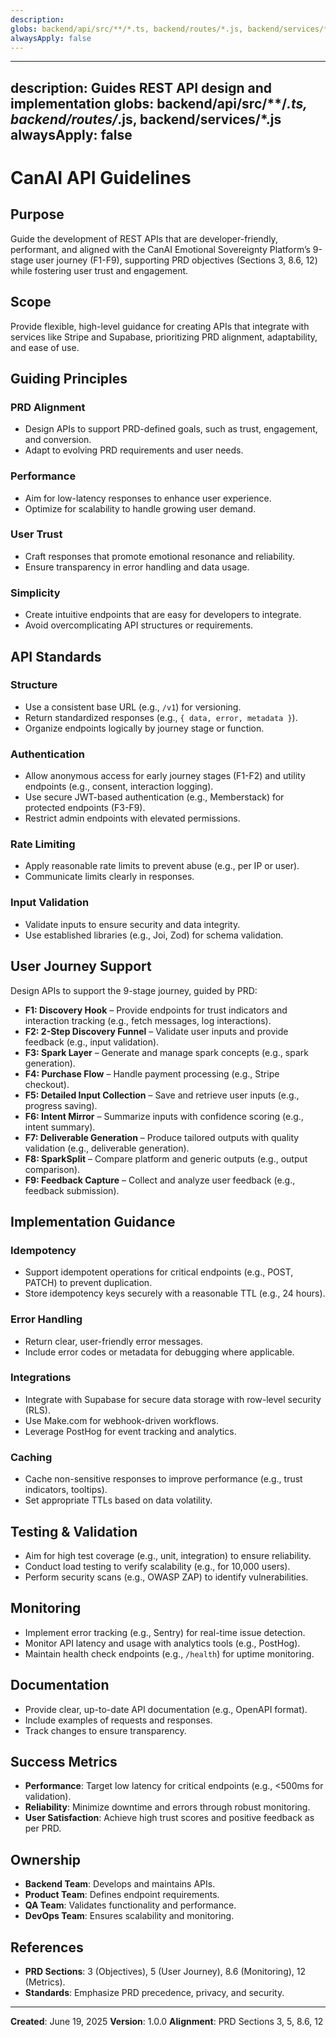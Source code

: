 ```yaml
---
description:
globs: backend/api/src/**/*.ts, backend/routes/*.js, backend/services/*.js
alwaysApply: false
---
```

---
description: Guides REST API design and implementation
globs: backend/api/src/**/*.ts, backend/routes/*.js, backend/services/*.js
alwaysApply: false
---

# CanAI API Guidelines

## Purpose
Guide the development of REST APIs that are developer-friendly, performant, and aligned with the CanAI Emotional Sovereignty Platform’s 9-stage user journey (F1-F9), supporting PRD objectives (Sections 3, 8.6, 12) while fostering user trust and engagement.

## Scope
Provide flexible, high-level guidance for creating APIs that integrate with services like Stripe and Supabase, prioritizing PRD alignment, adaptability, and ease of use.

## Guiding Principles

### PRD Alignment
- Design APIs to support PRD-defined goals, such as trust, engagement, and conversion.
- Adapt to evolving PRD requirements and user needs.

### Performance
- Aim for low-latency responses to enhance user experience.
- Optimize for scalability to handle growing user demand.

### User Trust
- Craft responses that promote emotional resonance and reliability.
- Ensure transparency in error handling and data usage.

### Simplicity
- Create intuitive endpoints that are easy for developers to integrate.
- Avoid overcomplicating API structures or requirements.

## API Standards

### Structure
- Use a consistent base URL (e.g., `/v1`) for versioning.
- Return standardized responses (e.g., `{ data, error, metadata }`).
- Organize endpoints logically by journey stage or function.

### Authentication
- Allow anonymous access for early journey stages (F1-F2) and utility endpoints (e.g., consent, interaction logging).
- Use secure JWT-based authentication (e.g., Memberstack) for protected endpoints (F3-F9).
- Restrict admin endpoints with elevated permissions.

### Rate Limiting
- Apply reasonable rate limits to prevent abuse (e.g., per IP or user).
- Communicate limits clearly in responses.

### Input Validation
- Validate inputs to ensure security and data integrity.
- Use established libraries (e.g., Joi, Zod) for schema validation.

## User Journey Support
Design APIs to support the 9-stage journey, guided by PRD:

- **F1: Discovery Hook** – Provide endpoints for trust indicators and interaction tracking (e.g., fetch messages, log interactions).
- **F2: 2-Step Discovery Funnel** – Validate user inputs and provide feedback (e.g., input validation).
- **F3: Spark Layer** – Generate and manage spark concepts (e.g., spark generation).
- **F4: Purchase Flow** – Handle payment processing (e.g., Stripe checkout).
- **F5: Detailed Input Collection** – Save and retrieve user inputs (e.g., progress saving).
- **F6: Intent Mirror** – Summarize inputs with confidence scoring (e.g., intent summary).
- **F7: Deliverable Generation** – Produce tailored outputs with quality validation (e.g., deliverable generation).
- **F8: SparkSplit** – Compare platform and generic outputs (e.g., output comparison).
- **F9: Feedback Capture** – Collect and analyze user feedback (e.g., feedback submission).

## Implementation Guidance

### Idempotency
- Support idempotent operations for critical endpoints (e.g., POST, PATCH) to prevent duplication.
- Store idempotency keys securely with a reasonable TTL (e.g., 24 hours).

### Error Handling
- Return clear, user-friendly error messages.
- Include error codes or metadata for debugging where applicable.

### Integrations
- Integrate with Supabase for secure data storage with row-level security (RLS).
- Use Make.com for webhook-driven workflows.
- Leverage PostHog for event tracking and analytics.

### Caching
- Cache non-sensitive responses to improve performance (e.g., trust indicators, tooltips).
- Set appropriate TTLs based on data volatility.

## Testing & Validation
- Aim for high test coverage (e.g., unit, integration) to ensure reliability.
- Conduct load testing to verify scalability (e.g., for 10,000 users).
- Perform security scans (e.g., OWASP ZAP) to identify vulnerabilities.

## Monitoring
- Implement error tracking (e.g., Sentry) for real-time issue detection.
- Monitor API latency and usage with analytics tools (e.g., PostHog).
- Maintain health check endpoints (e.g., `/health`) for uptime monitoring.

## Documentation
- Provide clear, up-to-date API documentation (e.g., OpenAPI format).
- Include examples of requests and responses.
- Track changes to ensure transparency.

## Success Metrics
- **Performance**: Target low latency for critical endpoints (e.g., <500ms for validation).
- **Reliability**: Minimize downtime and errors through robust monitoring.
- **User Satisfaction**: Achieve high trust scores and positive feedback as per PRD.

## Ownership
- **Backend Team**: Develops and maintains APIs.
- **Product Team**: Defines endpoint requirements.
- **QA Team**: Validates functionality and performance.
- **DevOps Team**: Ensures scalability and monitoring.

## References
- **PRD Sections**: 3 (Objectives), 5 (User Journey), 8.6 (Monitoring), 12 (Metrics).
- **Standards**: Emphasize PRD precedence, privacy, and security.

---

**Created**: June 19, 2025
**Version**: 1.0.0
**Alignment**: PRD Sections 3, 5, 8.6, 12
